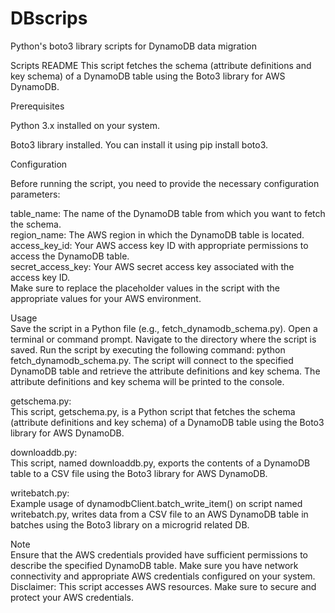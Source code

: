 # DBscrips
Python's boto3 library scripts for DynamoDB data migration

Scripts README
This script fetches the schema (attribute definitions and key schema) of a DynamoDB table using the Boto3 library for AWS DynamoDB.

Prerequisites  

Python 3.x installed on your system.

Boto3 library installed. You can install it using pip install boto3.

Configuration  

Before running the script, you need to provide the necessary configuration parameters:
  
table_name: The name of the DynamoDB table from which you want to fetch the schema.    
region_name: The AWS region in which the DynamoDB table is located.  
access_key_id: Your AWS access key ID with appropriate permissions to access the DynamoDB table.  
secret_access_key: Your AWS secret access key associated with the access key ID.  
Make sure to replace the placeholder values in the script with the appropriate values for your AWS environment.  
  
Usage  
Save the script in a Python file (e.g., fetch_dynamodb_schema.py).
Open a terminal or command prompt.
Navigate to the directory where the script is saved.
Run the script by executing the following command: python fetch_dynamodb_schema.py.
The script will connect to the specified DynamoDB table and retrieve the attribute definitions and key schema.
The attribute definitions and key schema will be printed to the console.

getschema.py:  
This script, getschema.py, is a Python script that fetches the schema (attribute definitions and key schema) of a DynamoDB table using the Boto3 library for AWS DynamoDB.  

downloaddb.py:  
This script, named downloaddb.py, exports the contents of a DynamoDB table to a CSV file using the Boto3 library for AWS DynamoDB.  

writebatch.py:  
Example usage of dynamodbClient.batch_write_item() on script named writebatch.py, writes data from a CSV file to an AWS DynamoDB table in batches using the Boto3 library on a microgrid related DB.  

Note  
Ensure that the AWS credentials provided have sufficient permissions to describe the specified DynamoDB table.
Make sure you have network connectivity and appropriate AWS credentials configured on your system.
Disclaimer: This script accesses AWS resources. Make sure to secure and protect your AWS credentials.
